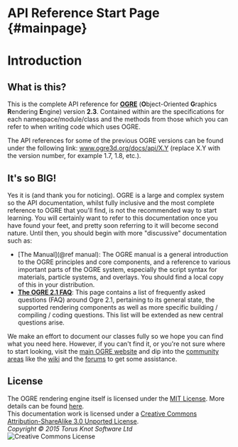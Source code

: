 # API Reference Start Page {#mainpage}

# Introduction

## What is this?
This is the complete API reference for <a href="www.ogre3d.org"><b>OGRE</b></a> (<b>O</b>bject-Oriented <b>G</b>raphics <b>R</b>endering <b>E</b>ngine) version **2.3**. Contained within are the 
specifications for each namespace/module/class and the methods from those which you can refer to when writing code which uses OGRE. 

The API references for some of the previous OGRE versions can be found under the following link: <a href="http://www.ogre3d.org/docs/api/X.Y">www.ogre3d.org/docs/api/X.Y</a> (replace X.Y with the version number, for example 1.7, 1.8, etc.).

## It's so BIG!

Yes it is (and thank you for noticing). OGRE is a large and complex 
system so the API documentation, whilst fully inclusive and the most 
complete reference to OGRE that you'll find, is not the recommended way to 
start learning. You will certainly want
to refer to this documentation once you have found your feet, and pretty soon
referring to it will become second nature. Until then, you should begin with 
more "discussive" documentation such as:

* [The Manual](@ref manual): The OGRE manual is a
general introduction to the OGRE principles and core components, and a 
reference to various important parts of the OGRE system, especially the
script syntax for materials, particle systems, and overlays. You should 
find a local copy of this in your distribution.
* <a href="http://www.ogre3d.org/tikiwiki/tiki-index.php?page=Ogre+2.1+FAQ"><b>The OGRE 2.1 FAQ</b></a>: This page contains a list of frequently asked questions (FAQ) around Ogre 2.1, pertaining to its general state, the supported rendering components as well as more specific building / compiling / coding questions. This list will be extended as new central questions arise.

We make an effort to document our classes fully so we hope you can find what
you need here. However, if you can't find it, or you're not sure where to 
start looking, visit the <a href="http://www.ogre3d.org">main OGRE website</a> and dip into the <a href="http://www.ogre3d.org/support">community areas</a>
like the <a href="http://www.ogre3d.org/wiki">wiki</a> and the <a href="http://www.ogre3d.org/forums/">forums</a> to get some assistance. 

## License
  
The OGRE rendering engine itself is licensed under the <a href="http://opensource.org/licenses/MIT/">MIT License</a>. More details can be found <a href="http://www.ogre3d.org/licensing/">here</a>.<br>
This documentation work is licensed under a <a rel="license" href="http://creativecommons.org/licenses/by-sa/3.0/">Creative Commons Attribution-ShareAlike 3.0 Unported License</a>.<br>
*Copyright &copy; 2015 Torus Knot Software Ltd*<br>
<img alt="Creative Commons License" src="http://i.creativecommons.org/l/by-sa/3.0/88x31.png" />
